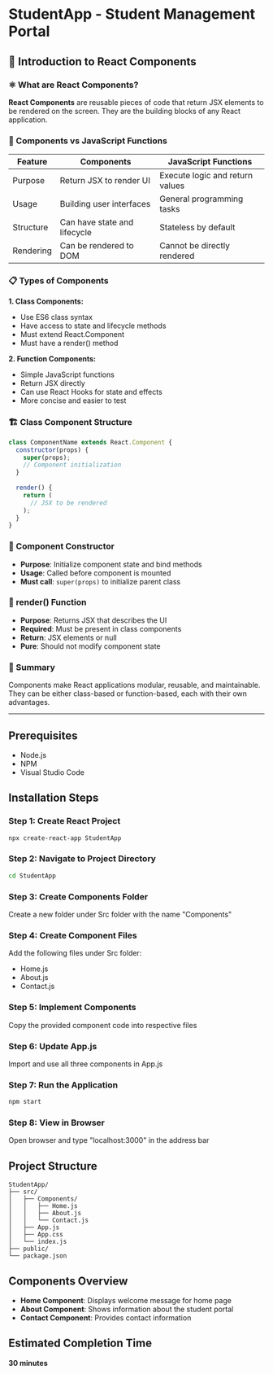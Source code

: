 # StudentApp - Student Management Portal

## 📘 Introduction to React Components

### ⚛️ What are React Components?
**React Components** are reusable pieces of code that return JSX elements to be rendered on the screen. They are the building blocks of any React application.

### 🔹 Components vs JavaScript Functions
| Feature | Components | JavaScript Functions |
|---------|------------|---------------------|
| Purpose | Return JSX to render UI | Execute logic and return values |
| Usage | Building user interfaces | General programming tasks |
| Structure | Can have state and lifecycle | Stateless by default |
| Rendering | Can be rendered to DOM | Cannot be directly rendered |

### 📋 Types of Components

**1. Class Components:**
- Use ES6 class syntax
- Have access to state and lifecycle methods
- Must extend React.Component
- Must have a render() method

**2. Function Components:**
- Simple JavaScript functions
- Return JSX directly
- Can use React Hooks for state and effects
- More concise and easier to test

### 🏗️ Class Component Structure
```javascript
class ComponentName extends React.Component {
  constructor(props) {
    super(props);
    // Component initialization
  }
  
  render() {
    return (
      // JSX to be rendered
    );
  }
}
```

### 🔧 Component Constructor
- **Purpose**: Initialize component state and bind methods
- **Usage**: Called before component is mounted
- **Must call**: `super(props)` to initialize parent class

### 🎨 render() Function
- **Purpose**: Returns JSX that describes the UI
- **Required**: Must be present in class components
- **Return**: JSX elements or null
- **Pure**: Should not modify component state

### 📌 Summary
Components make React applications modular, reusable, and maintainable. They can be either class-based or function-based, each with their own advantages.

---

## Prerequisites
- Node.js
- NPM
- Visual Studio Code

## Installation Steps

### Step 1: Create React Project
```bash
npx create-react-app StudentApp
```

### Step 2: Navigate to Project Directory
```bash
cd StudentApp
```

### Step 3: Create Components Folder
Create a new folder under Src folder with the name "Components"

### Step 4: Create Component Files
Add the following files under Src folder:
- Home.js
- About.js
- Contact.js

### Step 5: Implement Components
Copy the provided component code into respective files

### Step 6: Update App.js
Import and use all three components in App.js

### Step 7: Run the Application
```bash
npm start
```

### Step 8: View in Browser
Open browser and type "localhost:3000" in the address bar

## Project Structure
```
StudentApp/
├── src/
│   ├── Components/
│   │   ├── Home.js
│   │   ├── About.js
│   │   └── Contact.js
│   ├── App.js
│   ├── App.css
│   └── index.js
├── public/
└── package.json
```

## Components Overview
- **Home Component**: Displays welcome message for home page
- **About Component**: Shows information about the student portal
- **Contact Component**: Provides contact information

## Estimated Completion Time
**30 minutes**